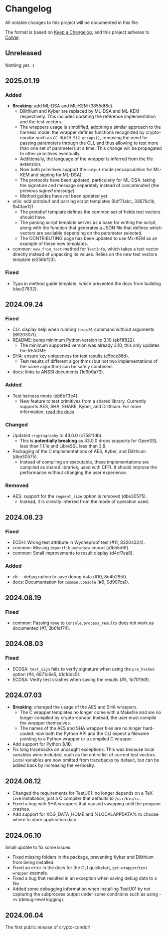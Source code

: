 # Changelog

All notable changes to this project will be documented in this file.

The format is based on [Keep a Changelog](https://keepachangelog.com/en/1.0.0/),
and this project adheres to [CalVer](https://calver.org/).

## Unreleased

Nothing yet. :)

## 2025.01.19

### Added

- **Breaking**: add ML-DSA and ML-KEM (3855df8e).
    - Dilithium and Kyber are replaced by ML-DSA and ML-KEM respectively. This
      includes updating the reference implementation and the test vectors.
    - The wrappers usage is simplified, adopting a similar approach to the
      harness mode: the wrapper defines functions recognized by crypto-condor
      such as `CC_MLKEM_512_encaps()`, removing the need for passing parameters
      through the CLI, and thus allowing to test more than one set of parameters
      at a time. This change will be propagated to other primitives eventually.
    - Additionally, the language of the wrapper is inferred from the file
      extension.
    - Now both primitives support the `output` mode (encapsulation for ML-KEM
      and signing for ML-DSA).
    - The protocols have been updated, particularly for ML-DSA, taking the
      signature and message separately instead of concatenated (the previous
      *signed message*).
    - Method guides have *not* been updated yet.
- utils: add protobuf and parsing script templates (8df71abc, 33676c1b, fb43ae12)
    - The protobuf template defines the common set of fields test vectors should have.
    - The parsing script template serves as a base for writing the script, along
      with the function that generates a JSON file that defines which vectors
      are available depending on the parameter selected.
    - The CONTRIBUTING page has been updated to use ML-KEM as an example of
      these new templates.
- common: `new_from_test` method for `TestInfo`, which takes a test vector
  directly instead of unpacking its values. Relies on the new test vectors
  template (e256bf23).

### Fixed

- Typo in method guide template, which prevented the docs from building (dae27832).

## 2024.09.24

### Fixed

- CLI: display help when running `testu01` command without arguments (6920307f).
- README: bump minimum Python version to 3.10 (abf1f822).
  - The minimum supported version was already 3.10, this only updates the
    README.
- SHA: ensure key uniqueness for test results (e5bce86d).
  - Test results of different algorithms (but not two implementations of the
    same algorithm) can be safely combined.
- docs: links to ANSSI documents (1d9b0a73).

### Added

- Test harness mode (eb8b73e4).
  - New feature to test primitives from a shared library. Currently supports
    AES, SHA, SHAKE, Kyber, and Dilithium. For more information,
    [read the docs](https://quarkslab.github.io/crypto-condor/latest/harness-api/index.html)

### Changed

- Updated `cryptography` to 43.0.0 (c75811db).
  - This is **potentially breaking** as 43.0.0 drops supports for OpenSSL less
    than 1.1.1e and LibreSSL less than 3.8.
- Packaging of the C implementations of AES, Kyber, and Dilithium (dbe30575).
  - Instead of compiling an executable, these implementations are compiled as
    shared libraries, used with CFFI. It should improve the performance without
    changing the user experience.

### Removed

- AES: support for the `segment_size` option is removed (dbe30575).
  - Instead, it is directly inferred from the mode of operation used.

## 2024.08.23

### Fixed

- ECDH: Wrong test attribute in Wycheproof test (#11, 83204324).
- common: Missing `importlib.metadata` import (a1b55d6f).
- common: Small improvements to result display (d4cf7ea8).

### Added

- cli: --debug option to save debug data (#10, 8e4b295f).
- docs: Documentation for `common.Console` (#9, 0d907ca1).

## 2024.08.19

### Fixed

- common: Passing `None` to `Console.process_results` does not work as
  documented (#7, 3b6fef74).

## 2024.08.03

### Fixed

- ECDSA: `test_sign` fails to verify signature when using the `pre_hashed`
  option (#4, 6871c6e5, b1c1ddc5).
- ECDSA: Verify test crashes when saving the results (#5, 1d7019df).

## 2024.07.03

- **Breaking**: changed the usage of the AES and SHA wrappers.
  - The C wrapper templates no longer come with a Makefile and are no longer
    compiled by crypto-condor. Instead, the user must compile the wrapper
    themselves.
  - The names of the AES and SHA wrapper files are no longer hard-coded: now
    both the Python API and the CLI expect a filename pointing to a Python
    wrapper or a compiled C wrapper.
- Add support for Python **3.10**.
- Fix long tracebacks on uncaught exceptions. This was because local variables
  were included, such as the entire list of current test vectors. Local
  variables are now omitted from tracebacks by default, but can be added back by
  increasing the verbosity.

## 2024.06.12

- Changed the requirements for TestU01: no longer depends on a TeX Live
  installation, just a C compiler that defaults to `/usr/bin/cc`.
- Fixed a bug with SHA wrappers that caused swapping until the program crashes.
- Add support for XDG_DATA_HOME and %LOCALAPPDATA% to choose where to store
  application data.

## 2024.06.10

Small update to fix some issues.

- Fixed missing folders in the package, preventing Kyber and Dilithium from
  being installed.
- Fixed an error in the docs for the CLI quickstart, `get-wrapper`/`test
  wrapper` example.
- Fixed a bug that resulted in an exception when saving debug data to a file.
- Added some debugging information when installing TestU01 by not capturing the
  subprocess output under some conditions such as using -vv (debug-level
  logging).

## 2024.06.04

The first public release of crypto-condor!

